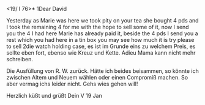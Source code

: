  <19/ I 76>*
1Dear David

Yesterday as Marie was here we took pity on your tea she bought 4 pds and I took the remaining 4 for me with the hope to sell some of it, now I send you the 4 I had here Marie has already paid it, beside the 4 pds I send you a rest which you had here in a tin box you may see how much it is try please to sell 2die watch holding case, es ist im Grunde eins zu welchem Preis, es sollte eben fort, ebenso wie Kreuz und Kette. Adieu Mama kann nicht mehr schreiben.

Die Ausfüllung von R. W. zurück. Hätte ich beides beisammen, so könnte ich zwischen Altem und Neuem wählen oder einen Compromiß machen. So aber vermag ichs leider nicht. Gehs wies gehen will!

Herzlich küßt und grüßt
 Dein V
19 Jan
